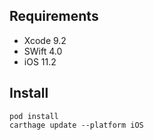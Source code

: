 ## Requirements
- Xcode 9.2
- SWift 4.0
- iOS 11.2

## Install
```
pod install
carthage update --platform iOS
```

